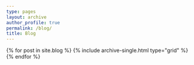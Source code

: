 ```yaml
---
type: pages
layout: archive
author_profile: true
permalink: /blog/
title: Blog
---
```


<div class="grid__wrapper">
  {% for post in site.blog %}
    {% include archive-single.html type="grid" %}
  {% endfor %}
</div>